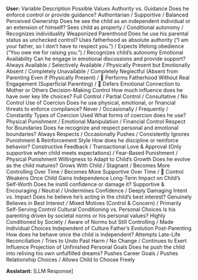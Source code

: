 **User:**
Variable	Description	Possible Values
Authority vs. Guidance	Does he enforce control or provide guidance?	Authoritarian / Supportive / Balanced
Perceived Ownership	Does he see the child as an independent individual or an extension of himself?	Sees child as property / Conditional autonomy / Recognizes individuality
Weaponized Parenthood	Does he use his parental status as unchecked control?	Uses fatherhood as absolute authority (“I am your father, so I don’t have to respect you.”) / Expects lifelong obedience (“You owe me for raising you.”) / Recognizes child’s autonomy
Emotional Availability	Can he engage in emotional discussions and provide support?	Always Available / Selectively Available / Physically Present but Emotionally Absent / Completely Unavailable / Completely Neglectful (Absent from Parenting Even if Physically Present) / 🚨 Performs Fatherhood Without Real Engagement (Superficial Parenting) / 🚨 Defers Emotional Connection to Mother or Others
Decision-Making Control	How much influence does he have over key life choices?	Full Control / Partial Control / Consultative / No Control
Use of Coercion	Does he use physical, emotional, or financial threats to enforce compliance?	Never / Occasionally / Frequently / Constantly
Types of Coercion Used	What forms of coercion does he use?	Physical Punishment / Emotional Manipulation / Financial Control
Respect for Boundaries	Does he recognize and respect personal and emotional boundaries?	Always Respects / Occasionally Pushes / Consistently Ignores
Punishment & Reinforcement Style	How does he discipline or reinforce behavior?	Constructive Feedback / Transactional Love & Approval (Only supportive when child meets expectations) / Fear-Based Punishment / Physical Punishment
Willingness to Adapt to Child’s Growth	Does he evolve as the child matures?	Grows With Child / Stagnant / Becomes More Controlling Over Time / Becomes More Supportive Over Time / 🚨 Control Weakens Once Child Gains Independence
Long-Term Impact on Child’s Self-Worth	Does he instill confidence or damage it?	Supportive & Encouraging / Neutral / Undermines Confidence / Deeply Damaging
Intent vs. Impact	Does he believe he’s acting in the child’s best interest?	Genuinely Believes in Best Interest / Mixed Motives (Control & Concern) / Primarily Self-Serving Control
Cultural Conditioning vs. Personal Choices	Is his parenting driven by societal norms or his personal values?	Highly Conditioned by Society / Aware of Norms but Still Controlling / Made Individual Choices Independent of Culture
Father’s Evolution Post-Parenting	How does he behave once the child is independent?	Attempts Late-Life Reconciliation / Tries to Undo Past Harm / No Change / Continues to Exert Influence
Projection of Unfinished Personal Goals	Does he push the child into reliving his own unfulfilled dreams?	Pushes Career Goals / Pushes Relationship Choices / Allows Child to Choose Freely

**Assistant:**
[LLM Response]


